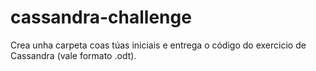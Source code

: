 # cassandra-challenge
Crea unha carpeta coas túas iniciais e entrega o código do exercicio de Cassandra (vale formato .odt).

